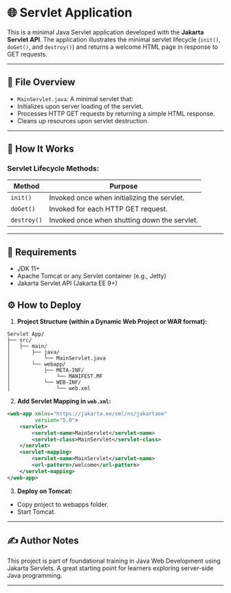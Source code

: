 # 🌐 Servlet Application
This is a minimal Java Servlet application developed with the **Jakarta Servlet API**. The application illustrates the minimal servlet lifecycle (`init()`, `doGet()`, and `destroy()`) and returns a welcome HTML page in response to GET requests.

---

## 📄 File Overview
- `MainServlet.java`: A minimal servlet that:
- Initializes upon server loading of the servlet.
- Processes HTTP GET requests by returning a simple HTML response.
- Cleans up resources upon servlet destruction.

---

## 🚀 How It Works

### Servlet Lifecycle Methods:
| Method | Purpose |
|--------------|----------------------------------------------|
| `init()` | Invoked once when initializing the servlet. |
| `doGet()` | Invoked for each HTTP GET request. |
| `destroy()` | Invoked once when shutting down the servlet. |

---

## 🧱 Requirements
- JDK 11+
- Apache Tomcat or any Servlet container (e.g., Jetty)
- Jakarta Servlet API (Jakarta EE 9+)

## ⚙️ How to Deploy
1. **Project Structure (within a Dynamic Web Project or WAR format):**
```pgsql
Servlet App/
├── src/
│   ├── main/
│       ├── java/
│           └── MainServlet.java
│       └── webapp/
│           ├── META-INF/
│               └── MANIFEST.MF
│           └── WEB-INF/
│               └── web.xml
```

2. **Add Servlet Mapping in `web.xml`:**
```xml
<web-app xmlns="https://jakarta.ee/xml/ns/jakartaee"
         version="5.0">
    <servlet>
        <servlet-name>MainServlet</servlet-name>
        <servlet-class>MainServlet</servlet-class>
    </servlet>
    <servlet-mapping>
        <servlet-name>MainServlet</servlet-name>
        <url-pattern>/welcome</url-pattern>
    </servlet-mapping>
</web-app>
```

3. **Deploy on Tomcat:**
- Copy project to webapps folder.
- Start Tomcat.

---

## ✍️ Author Notes
This project is part of foundational training in Java Web Development using Jakarta Servlets. A great starting point for learners exploring server-side Java programming.

---
